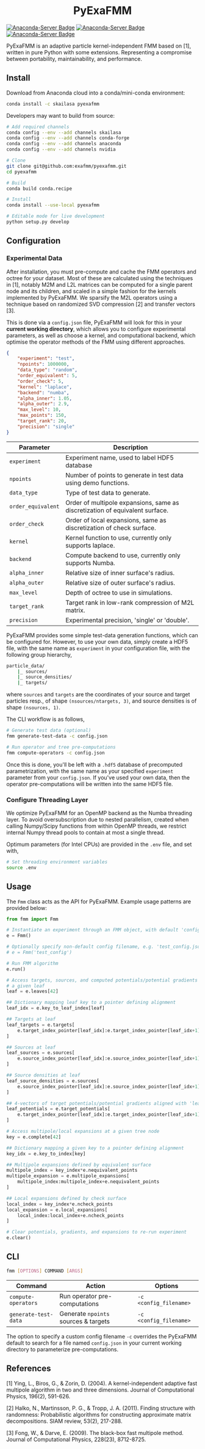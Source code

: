 <h1 align='center'>
PyExaFMM
</h1>

[![Anaconda-Server Badge](https://img.shields.io/conda/v/skailasa/pyexafmm.svg)](https://anaconda.org/skailasa/pyexafmm) [![Anaconda-Server Badge](https://anaconda.org/skailasa/pyexafmm/badges/latest_release_date.svg)](https://anaconda.org/skailasa/pyexafmm) [![Anaconda-Server Badge](https://anaconda.org/skailasa/pyexafmm/badges/platforms.svg)](https://anaconda.org/skailasa/pyexafmm)

PyExaFMM is an adaptive particle kernel-independent FMM based on [1], written in pure Python with some extensions. Representing a compromise between portability, maintainability, and performance.

## Install

Download from Anaconda cloud into a conda/mini-conda environment:

```bash
conda install -c skailasa pyexafmm
```

Developers may want to build from source:

```bash
# Add required channels
conda config --env --add channels skailasa
conda config --env --add channels conda-forge
conda config --env --add channels anaconda
conda config --env --add channels nvidia

# Clone
git clone git@github.com:exafmm/pyexafmm.git
cd pyexafmm

# Build
conda build conda.recipe

# Install
conda install --use-local pyexafmm

# Editable mode for live development
python setup.py develop
```

## Configuration

### Experimental Data

After installation, you must pre-compute and cache the FMM operators and octree for your dataset. Most of these are calculated using the techniques in [1], notably M2M and L2L matrices can be computed for a single parent node and its children, and scaled in a simple fashion for the kernels implemented by PyExaFMM. We sparsify the M2L operators using a technique based on randomized SVD compression [2] and transfer vectors [3].

This is done via a `config.json` file, PyExaFMM will look for this in your **current working directory**, which allows you to configure experimental parameters, as well as choose a kernel, and computational backend, which optimise the operator methods of the FMM using different approaches.

```json
{
    "experiment": "test",
    "npoints": 1000000,
    "data_type": "random",
    "order_equivalent": 5,
    "order_check": 5,
    "kernel": "laplace",
    "backend": "numba",
    "alpha_inner": 1.05,
    "alpha_outer": 2.9,
    "max_level": 10,
    "max_points": 150,
    "target_rank": 20,
    "precision": "single"
}
```

|Parameter      | Description                                        |
|--------------	|-----------------------------------------------	 |
| `experiment`	| Experiment name, used to label HDF5 database       |
| `npoints`     | Number of points to generate in test data using demo functions.         |
| `data_type`   | Type of test data to generate.                     |
| `order_equivalent`| Order of multipole expansions, same as discretization of equivalent surface.  |
| `order_check`     | Order of local expansions, same as discretization of check surface.           |
| `kernel`      | Kernel function to use, currently only supports laplace.          |
| `backend`      | Compute backend to use, currently only supports Numba.           |
| `alpha_inner`	| Relative size of inner surface's radius.           |
| `alpha_outer`	| Relative size of outer surface's radius.           |
| `max_level`   | Depth of octree to use in simulations.             |
| `target_rank` | Target rank in low-rank compression of M2L matrix. |
| `precision`   | Experimental precision, 'single' or 'double'.             |

PyExaFMM provides some simple test-data generation functions, which can be configured for. However, to use your own data, simply create a HDF5 file, with the same name as `experiment` in your configuration file, with the following group hierarchy,

```bash
particle_data/
    |_ sources/
    |_ source_densities/
    |_ targets/
```

where `sources` and `targets` are the coordinates of your source and target particles resp., of shape `(nsources/ntargets, 3)`, and source densities is of shape `(nsources, 1)`.

The CLI workflow is as follows,

```bash
# Generate test data (optional)
fmm generate-test-data -c config.json

# Run operator and tree pre-computations
fmm compute-operators -c config.json
```

Once this is done, you'll be left with a `.hdf5` database of precomputed parametrization, with the same name as your specified `experiment` parameter from your `config.json`. If you've used your own data, then the operator pre-computations will be written into the same HDF5 file.

### Configure Threading Layer

We optimize PyExaFMM for an OpenMP backend as the Numba threading layer. To avoid oversubscription due to nested parallelism, created when calling Numpy/Scipy functions from within OpenMP threads, we restrict internal Numpy thread pools to contain at most a single thread.

Optimum parameters (for Intel CPUs) are provided in the `.env` file, and set with,

```bash
# Set threading environment variables
source .env
```

## Usage

The `Fmm` class acts as the API for PyExaFMM. Example usage patterns are provided below:

```python
from fmm import Fmm

# Instantiate an experiment through an FMM object, with default 'config.json'
e = Fmm()

# Optionally specify non-default config filename, e.g. 'test_config.json'
# e = Fmm('test_config')

# Run FMM algorithm
e.run()

# Access targets, sources, and computed potentials/potential gradients at
# a given leaf
leaf = e.leaves[42]

## Dictionary mapping leaf key to a pointer defining alignment
leaf_idx = e.key_to_leaf_index[leaf]

## Targets at leaf
leaf_targets = e.targets[
    e.target_index_pointer[leaf_idx]:e.target_index_pointer[leaf_idx+1]
]

## Sources at leaf
leaf_sources = e.sources[
    e.source_index_pointer[leaf_idx]:e.source_index_pointer[leaf_idx+1]
]

## Source densities at leaf
leaf_source_densities = e.sources[
    e.source_index_pointer[leaf_idx]:e.source_index_pointer[leaf_idx+1]
]

## 4-vectors of target potentials/potential gradients aligned with 'leaf_targets'
leaf_potentials = e.target_potentials[
    e.target_index_pointer[leaf_idx]:e.target_index_pointer[leaf_idx+1]
]

# Access multipole/local expansions at a given tree node
key = e.complete[42]

## Dictionary mapping a given key to a pointer defining alignment
key_idx = e.key_to_index[key]

## Multipole expansions defined by equivalent surface
multipole_index = key_index*e.nequivalent_points
multipole_expansion = e.multipole_expansions[
    multipole_index:multipole_index+e.nequivalent_points
]

## Local expansions defined by check surface
local_index = key_index*e.ncheck_points
local_expansion = e.local_expansions[
    local_index:local_index+e.ncheck_points
]

# Clear potentials, gradients, and expansions to re-run experiment
e.clear()
```


## CLI

```bash
fmm [OPTIONS] COMMAND [ARGS]
```

|Command               | Action                                  | Options                 |
|--------------        |------------------------------------	 |--------------           |
| `compute-operators`  | Run operator pre-computations           | `-c <config_filename>`  |
| `generate-test-data` | Generate `npoints` sources & targets    | `-c <config_filename>`  |

The option to specify a custom config filename `-c` overrides the PyExaFMM default to search for a file named `config.json` in your current working directory to parameterize pre-computations.


## References

[1] Ying, L., Biros, G., & Zorin, D. (2004). A kernel-independent adaptive fast multipole algorithm in two and three dimensions. Journal of Computational Physics, 196(2), 591-626.

[2] Halko, N., Martinsson, P. G., & Tropp, J. A. (2011). Finding structure with randomness: Probabilistic algorithms for constructing approximate matrix decompositions. SIAM review, 53(2), 217-288.

[3] Fong, W., & Darve, E. (2009). The black-box fast multipole method. Journal of Computational Physics, 228(23), 8712-8725.
